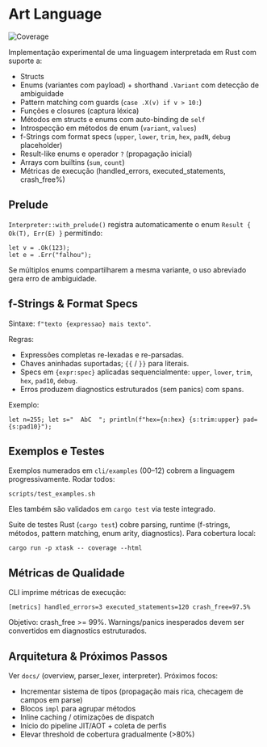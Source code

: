 # Art Language

![Coverage](./target/coverage_badge.svg)

Implementação experimental de uma linguagem interpretada em Rust com suporte a:

- Structs
- Enums (variantes com payload) + shorthand `.Variant` com detecção de ambiguidade
- Pattern matching com guards (`case .X(v) if v > 10:`)
- Funções e closures (captura léxica)
- Métodos em structs e enums com auto-binding de `self`
- Introspecção em métodos de enum (`variant`, `values`)
- f-Strings com format specs (`upper`, `lower`, `trim`, `hex`, `padN`, `debug` placeholder)
- Result-like enums e operador `?` (propagação inicial)
- Arrays com builtins (`sum`, `count`)
- Métricas de execução (handled_errors, executed_statements, crash_free%)

## Prelude

`Interpreter::with_prelude()` registra automaticamente o enum `Result { Ok(T), Err(E) }` permitindo:

```
let v = .Ok(123);
let e = .Err("falhou");
```

Se múltiplos enums compartilharem a mesma variante, o uso abreviado gera erro de ambiguidade.

## f-Strings & Format Specs

Sintaxe: `f"texto {expressao} mais texto"`.

Regras:
- Expressões completas re-lexadas e re-parsadas.
- Chaves aninhadas suportadas; `{{` / `}}` para literais.
- Specs em `{expr:spec}` aplicadas sequencialmente: `upper`, `lower`, `trim`, `hex`, `pad10`, `debug`.
- Erros produzem diagnostics estruturados (sem panics) com spans.

Exemplo:
```
let n=255; let s="  AbC  "; println(f"hex={n:hex} {s:trim:upper} pad={s:pad10}");
```

## Exemplos e Testes

Exemplos numerados em `cli/examples` (00–12) cobrem a linguagem progressivamente. Rodar todos:
```
scripts/test_examples.sh
```
Eles também são validados em `cargo test` via teste integrado.

Suite de testes Rust (`cargo test`) cobre parsing, runtime (f-strings, métodos, pattern matching, enum arity, diagnostics). Para cobertura local:
```
cargo run -p xtask -- coverage --html
```

## Métricas de Qualidade
CLI imprime métricas de execução:
```
[metrics] handled_errors=3 executed_statements=120 crash_free=97.5%
```
Objetivo: crash_free >= 99%. Warnings/panics inesperados devem ser convertidos em diagnostics estruturados.

## Arquitetura & Próximos Passos
Ver `docs/` (overview, parser_lexer, interpreter). Próximos focos:
- Incrementar sistema de tipos (propagação mais rica, checagem de campos em parse)
- Blocos `impl` para agrupar métodos
- Inline caching / otimizações de dispatch
- Início do pipeline JIT/AOT + coleta de perfis
- Elevar threshold de cobertura gradualmente (>80%)

